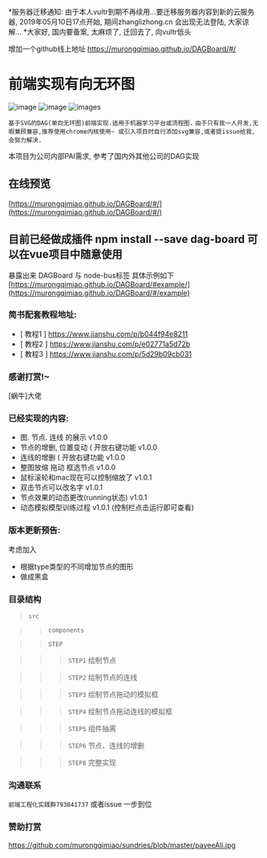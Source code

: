 *服务器迁移通知:  由于本人vultr到期不再续用...要迁移服务器内容到新的云服务器, 2019年05月10日17点开始, 期间zhanglizhong.cn 会出现无法登陆, 大家谅解...
*大家好, 国内要备案, 太麻烦了, 迁回去了, 向vultr低头

增加一个github线上地址  https://murongqimiao.github.io/DAGBoard/#/

前端实现有向无环图
===========
![image](https://img.shields.io/github/languages/count/murongqimiao/DAGBoard.svg)
![image](https://img.shields.io/github/languages/top/murongqimiao/DAGBoard.svg)
![images](https://img.shields.io/badge/chrome-72.0.3626.121正式版+-red.svg)



`基于SVG的DAG(单向无环图)前端实现.适用于机器学习平台或流程图.`
`由于只有我一人开发,无暇兼顾兼容,推荐使用chrome内核使用~ 或引入项目时自行添加svg兼容,或者提issue给我,会努力解决.`

本项目为公司内部PAI需求,
参考了国内外其他公司的DAG实现


## 在线预览
[https://murongqimiao.github.io/DAGBoard/#/](https://murongqimiao.github.io/DAGBoard/#/)

## 目前已经做成插件 npm install --save dag-board 可以在vue项目中随意使用
暴露出来 DAGBoard 与 node-bus标签
具体示例如下
[https://murongqimiao.github.io/DAGBoard/#example/](https://murongqimiao.github.io/DAGBoard/#/example)



###  简书配套教程地址:

* [ 教程1 ]  https://www.jianshu.com/p/b044f94e8211
* [ 教程2 ]  https://www.jianshu.com/p/e02771a5d72b
* [ 教程3 ]  https://www.jianshu.com/p/5d29b09cb031



### 感谢打赏!~
[蜗牛]大佬


### 已经实现的内容:
* 图. 节点. 连线 的展示 v1.0.0
* 节点的增删, 位置变动 ( 开放右键功能 v1.0.0
* 连线的增删 ( 开放右键功能 v1.0.0
* 整图放缩 拖动 框选节点 v1.0.0
* 鼠标滚轮和mac现在可以控制缩放了  v1.0.1
* 双击节点可以改名字 v1.0.1
* 节点效果的动态更改(running状态) v1.0.1
* 动态模拟模型训练过程 v1.0.1 (控制栏点击运行即可查看)

### 版本更新预告:
考虑加入
* 根据type类型的不同增加节点的图形
* 做成黑盒


### 目录结构


>`src`

>>`components`

>>`STEP`

>>>`STEP1`  绘制节点

>>>`STEP2` 绘制节点的连线

>>>`STEP3`  绘制节点拖动的模拟框

>>>`STEP4`  绘制节点拖动连线的模拟框

>>>`STEP5`  组件抽离

>>>`STEP6`  节点、连线的增删

>>>`STEP8`  完整实现


### 沟通联系
`前端工程化实践群793841737`
或者issue 一步到位

### 赞助打赏
https://github.com/murongqimiao/sundries/blob/master/payeeAli.jpg
